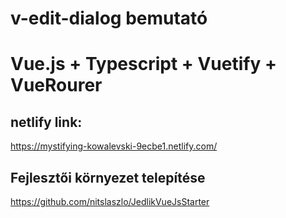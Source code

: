 # v-edit-dialog bemutató

# Vue.js + Typescript + Vuetify + VueRourer

## netlify link:
https://mystifying-kowalevski-9ecbe1.netlify.com/

## Fejlesztői környezet telepítése
https://github.com/nitslaszlo/JedlikVueJsStarter
